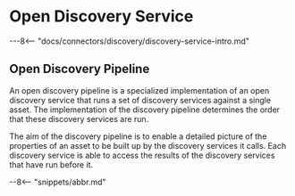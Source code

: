 <!-- SPDX-License-Identifier: CC-BY-4.0 -->
<!-- Copyright Contributors to the ODPi Egeria project. -->

# Open Discovery Service

---8<-- "docs/connectors/discovery/discovery-service-intro.md"

## Open Discovery Pipeline

An open discovery pipeline is a specialized implementation of an open discovery service that runs a set of discovery services against a single asset.  The implementation of the discovery pipeline determines the order that these discovery services are run.

The aim of the discovery pipeline is to enable a detailed picture of the properties of an asset to be built up by the discovery services it calls.  Each discovery service is able to access the results of the discovery services that have run before it.

--8<-- "snippets/abbr.md"
